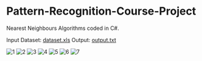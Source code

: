# Pattern-Recognition-Course-Project
Nearest Neighbours Algorithms coded in C#.

Input Dataset:
[dataset.xls](https://github.com/PricelessCodes/Pattern-Recognition-Course-Project/files/7077185/dataset.xls)
Output:
[output.txt](https://github.com/PricelessCodes/Pattern-Recognition-Course-Project/files/7077200/output.txt)

![1](https://user-images.githubusercontent.com/66659379/131350711-0cddd05c-0aa0-4ce8-ac89-ef8d6e6fff53.png)
![2](https://user-images.githubusercontent.com/66659379/131350721-d8801e01-140d-40ee-9a27-cf4d027c8863.png)
![3](https://user-images.githubusercontent.com/66659379/131350728-08642d36-c20f-4d60-9158-37950d7bca01.png)
![4](https://user-images.githubusercontent.com/66659379/131350741-c42db2b2-2994-4cf5-b9a0-dc5c433b9965.png)
![5](https://user-images.githubusercontent.com/66659379/131350752-3e1e44e1-43ca-4b40-9a61-7ff8e51a7a63.png)
![6](https://user-images.githubusercontent.com/66659379/131350762-ad52f19f-aa63-459e-b1fc-475b35f662b7.png)
![7](https://user-images.githubusercontent.com/66659379/131350768-7c34481c-7bf1-4360-8603-b006c16e3e17.png)
